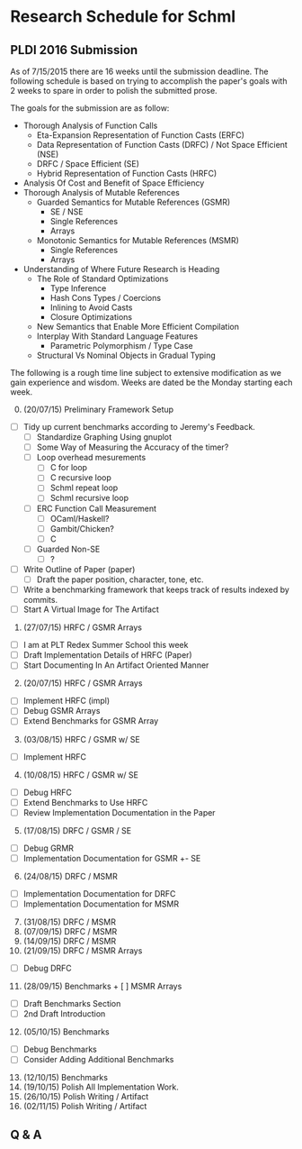 # Research Schedule for Schml

## PLDI 2016 Submission

As of 7/15/2015 there are 16 weeks until the submission deadline.
The following schedule is based on trying to accomplish the paper's
goals with 2 weeks to spare in order to polish the submitted prose.

The goals for the submission are as follow:
+ Thorough Analysis of Function Calls
   + Eta-Expansion Representation of Function Casts (ERFC)
   + Data Representation of Function Casts (DRFC) / Not Space Efficient (NSE)
   + DRFC / Space Efficient (SE)
   + Hybrid Representation of Function Casts (HRFC)
+ Analysis Of Cost and Benefit of Space Efficiency
+ Thorough Analysis of Mutable References
   + Guarded Semantics for Mutable References (GSMR)
      + SE / NSE
      + Single References
      + Arrays
   + Monotonic Semantics for Mutable References (MSMR)
      + Single References
      + Arrays
+ Understanding of Where Future Research is Heading
   + The Role of Standard Optimizations
      + Type Inference
      + Hash Cons Types / Coercions
      + Inlining to Avoid Casts
      + Closure Optimizations
   + New Semantics that Enable More Efficient Compilation
   + Interplay With Standard Language Features
      + Parametric Polymorphism / Type Case
   + Structural Vs Nominal Objects in Gradual Typing 


The following is a rough time line subject to extensive modification
as we gain experience and wisdom. Weeks are dated be the Monday
starting each week.

0.  (20/07/15) Preliminary Framework Setup
   + [ ] Tidy up current benchmarks according to Jeremy's Feedback. 
      + [ ] Standardize Graphing Using gnuplot
      + [ ] Some Way of Measuring the Accuracy of the timer?
      + [ ] Loop overhead mesurements
         + [ ] C for loop
         + [ ] C recursive loop
         + [ ] Schml repeat loop
         + [ ] Schml recursive loop
      + [ ] ERC Function Call Measurement
         + [ ] OCaml/Haskell?
         + [ ] Gambit/Chicken?
         + [ ] C
      + [ ] Guarded Non-SE
         + [ ] ?
   + [ ] Write Outline of Paper (paper)
      + [ ] Draft the paper position, character, tone, etc.
   + [ ] Write a benchmarking framework that keeps track of results
     indexed by commits.
   + [ ] Start A Virtual Image for The Artifact 
1.  (27/07/15) HRFC / GSMR Arrays 
   + [ ] I am at PLT Redex Summer School this week
   + [ ] Draft Implementation Details of HRFC (Paper)
   + [ ] Start Documenting In An Artifact Oriented Manner
2.  (20/07/15) HRFC / GSMR Arrays 
   + [ ] Implement HRFC (impl)
   + [ ] Debug GSMR Arrays
   + [ ] Extend Benchmarks for GSMR Array
3.  (03/08/15) HRFC / GSMR w/ SE
   + [ ] Implement HRFC
4.  (10/08/15) HRFC / GSMR w/ SE
   + [ ] Debug HRFC
   + [ ] Extend Benchmarks to Use HRFC
   + [ ] Review Implementation Documentation in the Paper
5.  (17/08/15) DRFC / GSMR / SE
   + [ ] Debug GRMR
   + [ ] Implementation Documentation for GSMR +- SE
6.  (24/08/15) DRFC / MSMR
   + [ ] Implementation Documentation for DRFC
   + [ ] Implementation Documentation for MSMR
7.  (31/08/15) DRFC / MSMR
8.  (07/09/15) DRFC / MSMR
9.  (14/09/15) DRFC / MSMR
10. (21/09/15) DRFC / MSMR Arrays
   + [ ] Debug DRFC
11. (28/09/15) Benchmarks + [ ] MSMR Arrays
   + [ ] Draft Benchmarks Section
   + [ ] 2nd Draft Introduction
12. (05/10/15) Benchmarks 
   + [ ] Debug Benchmarks
   + [ ] Consider Adding Additional Benchmarks
13. (12/10/15) Benchmarks
14. (19/10/15) Polish All Implementation Work.
15. (26/10/15) Polish Writing / Artifact
16. (02/11/15) Polish Writing / Artifact

## Q & A
